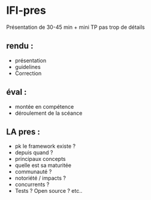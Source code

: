 # IFI-pres
Présentation de 30-45 min + mini TP
pas trop de détails

## rendu : 
- présentation
- guidelines
- Correction

## éval : 
- montée en compétence
- déroulement de la scéance

## LA pres : 
- pk le framework existe ?
- depuis quand ?
- principaux concepts
- quelle est sa maturitée 
- communauté ?
- notoriété / impacts ?
- concurrents ?
- Tests ? Open source ? etc..
